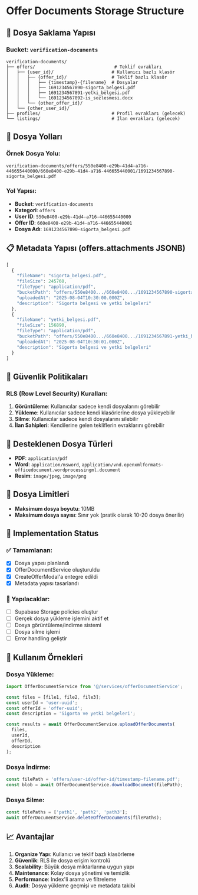 # Offer Documents Storage Structure

## 📂 Dosya Saklama Yapısı

### Bucket: `verification-documents`

```
verification-documents/
├── offers/                              # Teklif evrakları
│   ├── {user_id}/                      # Kullanıcı bazlı klasör
│   │   ├── {offer_id}/                 # Teklif bazlı klasör
│   │   │   ├── {timestamp}-{filename}  # Dosyalar
│   │   │   ├── 1691234567890-sigorta_belgesi.pdf
│   │   │   ├── 1691234567891-yetki_belgesi.pdf
│   │   │   └── 1691234567892-is_sozlesmesi.docx
│   │   └── {other_offer_id}/
│   └── {other_user_id}/
├── profiles/                           # Profil evrakları (gelecek)
└── listings/                           # İlan evrakları (gelecek)
```

## 🔧 Dosya Yolları

### Örnek Dosya Yolu:
```
verification-documents/offers/550e8400-e29b-41d4-a716-446655440000/660e8400-e29b-41d4-a716-446655440001/1691234567890-sigorta_belgesi.pdf
```

### Yol Yapısı:
- **Bucket**: `verification-documents`
- **Kategori**: `offers`
- **User ID**: `550e8400-e29b-41d4-a716-446655440000`
- **Offer ID**: `660e8400-e29b-41d4-a716-446655440001`
- **Dosya Adı**: `1691234567890-sigorta_belgesi.pdf`

## 📋 Metadata Yapısı (offers.attachments JSONB)

```javascript
[
  {
    "fileName": "sigorta_belgesi.pdf",
    "fileSize": 245760,
    "fileType": "application/pdf",
    "bucketPath": "offers/550e8400.../660e8400.../1691234567890-sigorta_belgesi.pdf",
    "uploadedAt": "2025-08-04T10:30:00.000Z",
    "description": "Sigorta belgesi ve yetki belgeleri"
  },
  {
    "fileName": "yetki_belgesi.pdf", 
    "fileSize": 156890,
    "fileType": "application/pdf",
    "bucketPath": "offers/550e8400.../660e8400.../1691234567891-yetki_belgesi.pdf",
    "uploadedAt": "2025-08-04T10:30:01.000Z",
    "description": "Sigorta belgesi ve yetki belgeleri"
  }
]
```

## 🔐 Güvenlik Politikaları

### RLS (Row Level Security) Kuralları:

1. **Görüntüleme**: Kullanıcılar sadece kendi dosyalarını görebilir
2. **Yükleme**: Kullanıcılar sadece kendi klasörlerine dosya yükleyebilir
3. **Silme**: Kullanıcılar sadece kendi dosyalarını silebilir
4. **İlan Sahipleri**: Kendilerine gelen tekliflerin evraklarını görebilir

## 🎯 Desteklenen Dosya Türleri

- **PDF**: `application/pdf`
- **Word**: `application/msword`, `application/vnd.openxmlformats-officedocument.wordprocessingml.document`
- **Resim**: `image/jpeg`, `image/png`

## 📏 Dosya Limitleri

- **Maksimum dosya boyutu**: 10MB
- **Maksimum dosya sayısı**: Sınır yok (pratik olarak 10-20 dosya önerilir)

## 🔧 Implementation Status

### ✅ Tamamlanan:
- [x] Dosya yapısı planlandı
- [x] OfferDocumentService oluşturuldu
- [x] CreateOfferModal'a entegre edildi
- [x] Metadata yapısı tasarlandı

### 🚧 Yapılacaklar:
- [ ] Supabase Storage policies oluştur
- [ ] Gerçek dosya yükleme işlemini aktif et
- [ ] Dosya görüntüleme/indirme sistemi
- [ ] Dosya silme işlemi
- [ ] Error handling geliştir

## 🚀 Kullanım Örnekleri

### Dosya Yükleme:
```typescript
import OfferDocumentService from '@/services/offerDocumentService';

const files = [file1, file2, file3];
const userId = 'user-uuid';
const offerId = 'offer-uuid';
const description = 'Sigorta ve yetki belgeleri';

const results = await OfferDocumentService.uploadOfferDocuments(
  files, 
  userId, 
  offerId, 
  description
);
```

### Dosya İndirme:
```typescript
const filePath = 'offers/user-id/offer-id/timestamp-filename.pdf';
const blob = await OfferDocumentService.downloadDocument(filePath);
```

### Dosya Silme:
```typescript
const filePaths = ['path1', 'path2', 'path3'];
await OfferDocumentService.deleteOfferDocuments(filePaths);
```

## 📈 Avantajlar

1. **Organize Yapı**: Kullanıcı ve teklif bazlı klasörleme
2. **Güvenlik**: RLS ile dosya erişim kontrolü
3. **Scalability**: Büyük dosya miktarlarına uygun yapı
4. **Maintenance**: Kolay dosya yönetimi ve temizlik
5. **Performance**: Index'li arama ve filtreleme
6. **Audit**: Dosya yükleme geçmişi ve metadata takibi
